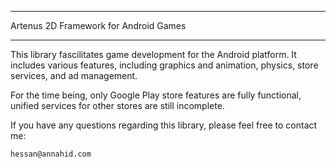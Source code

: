 ---------------------------------------------

Artenus 2D Framework for Android Games

---------------------------------------------

This library fascilitates game development for the Android platform. It includes various
features, including graphics and animation, physics, store services, and ad management.

For the time being, only Google Play store features are fully functional, unified services
for other stores are still incomplete.

If you have any questions regarding this library, please feel free to contact me:

	hessan@annahid.com

